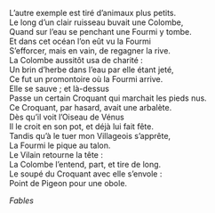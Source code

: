 L’autre exemple est tiré d’animaux plus petits.           
Le long d’un clair ruisseau buvait une Colombe,           
Quand sur l’eau se penchant une Fourmi y tombe.           
Et dans cet océan l’on eût vu la Fourmi           
S’efforcer, mais en vain, de regagner la rive.           
La Colombe aussitôt usa de charité :           
Un brin d’herbe dans l’eau par elle étant jeté,           
Ce fut un promontoire où la Fourmi arrive.           
Elle se sauve ; et là-dessus           
Passe un certain Croquant qui marchait les pieds nus.           
Ce Croquant, par hasard, avait une arbalète.           
Dès qu’il voit l’Oiseau de Vénus           
Il le croit en son pot, et déjà lui fait fête.           
Tandis qu’à le tuer mon Villageois s’apprête,           
La Fourmi le pique au talon.           
Le Vilain retourne la tête :           
La Colombe l’entend, part, et tire de long.           
Le soupé du Croquant avec elle s’envole :           
Point de Pigeon pour une obole.           
           
_Fables_           
